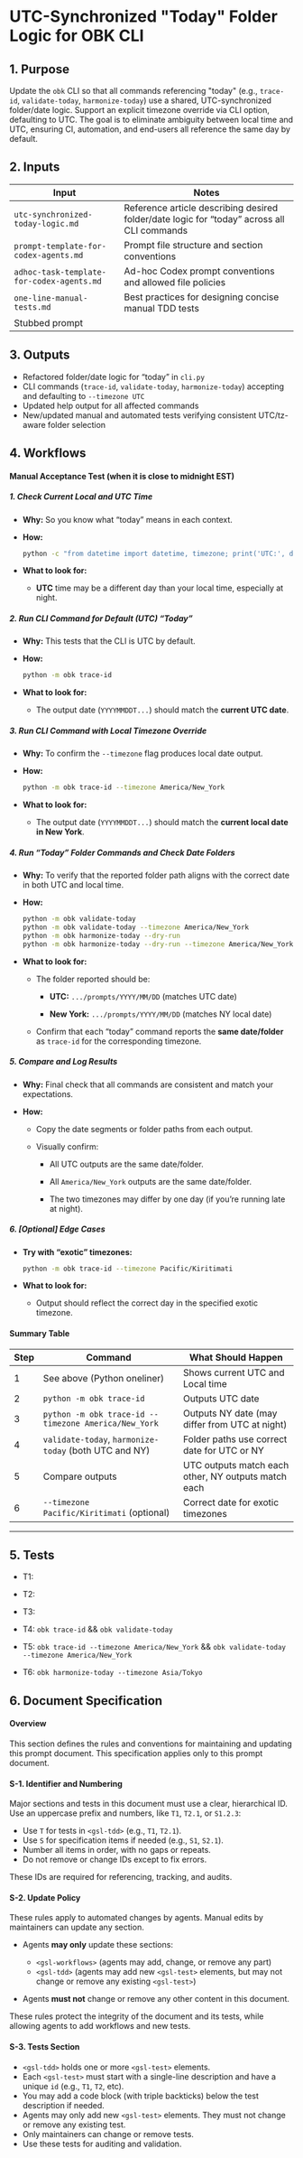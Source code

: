 <?xml version="1.0" encoding="UTF-8"?>
<gsl-prompt id="20250802T024329+0000" type="feat">
<gsl-description>

<!--
Self-contained prompt and spec for OBK/Codex agent work.
This file upgrades the “today” folder logic in the `obk` CLI to synchronize all date-sensitive commands (trace-id, validate-today, harmonize-today) using UTC by default, with optional timezone override. Inputs, outputs, and workflows are outlined below.
-->
</gsl-description>

<gsl-header>

# UTC-Synchronized "Today" Folder Logic for OBK CLI
</gsl-header>

<gsl-block>

<gsl-purpose>
<gsl-title>

## 1. Purpose
</gsl-title>
<gsl-description>

Update the `obk` CLI so that all commands referencing "today" (e.g., `trace-id`, `validate-today`, `harmonize-today`) use a shared, UTC-synchronized folder/date logic. Support an explicit timezone override via CLI option, defaulting to UTC. The goal is to eliminate ambiguity between local time and UTC, ensuring CI, automation, and end-users all reference the same day by default.
</gsl-description>
</gsl-purpose>

<gsl-inputs>
<gsl-title>

## 2. Inputs
</gsl-title>
<gsl-description>

| Input                                              | Notes                                                                                     |
| -------------------------------------------------- | ----------------------------------------------------------------------------------------- |
| `utc-synchronized-today-logic.md`                  | Reference article describing desired folder/date logic for “today” across all CLI commands |
| `prompt-template-for-codex-agents.md`              | Prompt file structure and section conventions                                             |
| `adhoc-task-template-for-codex-agents.md`          | Ad-hoc Codex prompt conventions and allowed file policies                                 |
| `one-line-manual-tests.md`                         | Best practices for designing concise manual TDD tests                                     |
| Stubbed prompt                         |                                     |

</gsl-description>
</gsl-inputs>

<gsl-outputs>
<gsl-title>

## 3. Outputs
</gsl-title>
<gsl-description>

- Refactored folder/date logic for “today” in `cli.py`
- CLI commands (`trace-id`, `validate-today`, `harmonize-today`) accepting and defaulting to `--timezone UTC`
- Updated help output for all affected commands
- New/updated manual and automated tests verifying consistent UTC/tz-aware folder selection

</gsl-description>
</gsl-outputs>

<gsl-workflows>
<gsl-title>

## 4. Workflows
</gsl-title>
<gsl-description>

#### Manual Acceptance Test (when it is close to midnight EST)

##### **1. Check Current Local and UTC Time**

* **Why:** So you know what “today” means in each context.
    
* **How:**
    
    ```bash
    python -c "from datetime import datetime, timezone; print('UTC:', datetime.now(timezone.utc).strftime('%Y-%m-%d %H:%M')); import time; print('Local:', time.strftime('%Y-%m-%d %H:%M'))"
    ```
    
* **What to look for:**
    
    * **UTC** time may be a different day than your local time, especially at night.
        



##### **2. Run CLI Command for Default (UTC) “Today”**

* **Why:** This tests that the CLI is UTC by default.
    
* **How:**
    
    ```bash
    python -m obk trace-id
    ```
    
* **What to look for:**
    
    * The output date (`YYYYMMDDT...`) should match the **current UTC date**.
        



##### **3. Run CLI Command with Local Timezone Override**

* **Why:** To confirm the `--timezone` flag produces local date output.
    
* **How:**
    
    ```bash
    python -m obk trace-id --timezone America/New_York
    ```
    
* **What to look for:**
    
    * The output date (`YYYYMMDDT...`) should match the **current local date in New York**.
        



##### **4. Run “Today” Folder Commands and Check Date Folders**

* **Why:** To verify that the reported folder path aligns with the correct date in both UTC and local time.
    
* **How:**
    
    ```bash
    python -m obk validate-today
    python -m obk validate-today --timezone America/New_York
    python -m obk harmonize-today --dry-run
    python -m obk harmonize-today --dry-run --timezone America/New_York
    ```
    
* **What to look for:**
    
    * The folder reported should be:
        
        * **UTC:** `.../prompts/YYYY/MM/DD` (matches UTC date)
            
        * **New York:** `.../prompts/YYYY/MM/DD` (matches NY local date)
            
    * Confirm that each “today” command reports the **same date/folder** as `trace-id` for the corresponding timezone.
        



##### **5. Compare and Log Results**

* **Why:** Final check that all commands are consistent and match your expectations.
    
* **How:**
    
    * Copy the date segments or folder paths from each output.
        
    * Visually confirm:
        
        * All UTC outputs are the same date/folder.
            
        * All `America/New_York` outputs are the same date/folder.
            
        * The two timezones may differ by one day (if you’re running late at night).
            



##### **6. [Optional] Edge Cases**

* **Try with “exotic” timezones:**
    
    ```bash
    python -m obk trace-id --timezone Pacific/Kiritimati
    ```
    
* **What to look for:**
    
    * Output should reflect the correct day in the specified exotic timezone.
        



#### **Summary Table**

| Step | Command | What Should Happen |
| --- | --- | --- |
| 1 | See above (Python oneliner) | Shows current UTC and Local time |
| 2 | `python -m obk trace-id` | Outputs UTC date |
| 3 | `python -m obk trace-id --timezone America/New_York` | Outputs NY date (may differ from UTC at night) |
| 4 | `validate-today`, `harmonize-today` (both UTC and NY) | Folder paths use correct date for UTC or NY |
| 5 | Compare outputs | UTC outputs match each other, NY outputs match each |
| 6 | `--timezone Pacific/Kiritimati` (optional) | Correct date for exotic timezones |

* * *

</gsl-description>
</gsl-workflows>

<gsl-tdd>
<gsl-title>

## 5. Tests
</gsl-title>
<gsl-description>

<!--
Add single-line manual tests (see `one-line-manual-tests.md`). Each `<gsl-test>` element covers a required behavior or edge case.
-->
</gsl-description>

<gsl-test id="T1">

- T1: <!-- [placeholder] Manual test for default UTC “today” folder selection in `trace-id` and `validate-today` -->
</gsl-test>

<gsl-test id="T2">

- T2: <!-- [placeholder] Manual test for explicit timezone override (e.g., `--timezone America/New_York`) affecting all relevant commands -->
</gsl-test>

<gsl-test id="T3">

- T3: <!-- [placeholder] Edge case: DST transition and rare timezones -->
</gsl-test>

<gsl-test id="T4">

- T4: `obk trace-id` && `obk validate-today`
</gsl-test>

<gsl-test id="T5">

- T5: `obk trace-id --timezone America/New_York` && `obk validate-today --timezone America/New_York`
</gsl-test>

<gsl-test id="T6">

- T6: `obk harmonize-today --timezone Asia/Tokyo`
</gsl-test>

</gsl-tdd>

<gsl-document-spec>
<gsl-title>

## 6. Document Specification
</gsl-title>
<gsl-description>

#### Overview

This section defines the rules and conventions for maintaining and updating this prompt document.
This specification applies only to this prompt document.

#### S-1. Identifier and Numbering

Major sections and tests in this document must use a clear, hierarchical ID. Use an uppercase prefix and numbers, like `T1`, `T2.1`, or `S1.2.3`:

* Use `T` for tests in `<gsl-tdd>` (e.g., `T1`, `T2.1`).
* Use `S` for specification items if needed (e.g., `S1`, `S2.1`).
* Number all items in order, with no gaps or repeats.
* Do not remove or change IDs except to fix errors.

These IDs are required for referencing, tracking, and audits.

#### S-2. Update Policy

These rules apply to automated changes by agents. Manual edits by maintainers can update any section.

* Agents **may only** update these sections:

  * `<gsl-workflows>` (agents may add, change, or remove any part)
  * `<gsl-tdd>` (agents may add new `<gsl-test>` elements, but may not change or remove any existing `<gsl-test>`)
* Agents **must not** change or remove any other content in this document.

These rules protect the integrity of the document and its tests, while allowing agents to add workflows and new tests.

#### S-3. Tests Section

* `<gsl-tdd>` holds one or more `<gsl-test>` elements.
* Each `<gsl-test>` must start with a single-line description and have a unique `id` (e.g., `T1`, `T2`, etc).
* You may add a code block (with triple backticks) below the test description if needed.
* Agents may only add new `<gsl-test>` elements. They must not change or remove any existing test.
* Only maintainers can change or remove tests.
* Use these tests for auditing and validation.

</gsl-description>
</gsl-document-spec>
</gsl-block>
</gsl-prompt>
